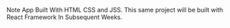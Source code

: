 Note App Built With HTML CSS and JSS.
This same project will be built with React Framework In Subsequent Weeks.